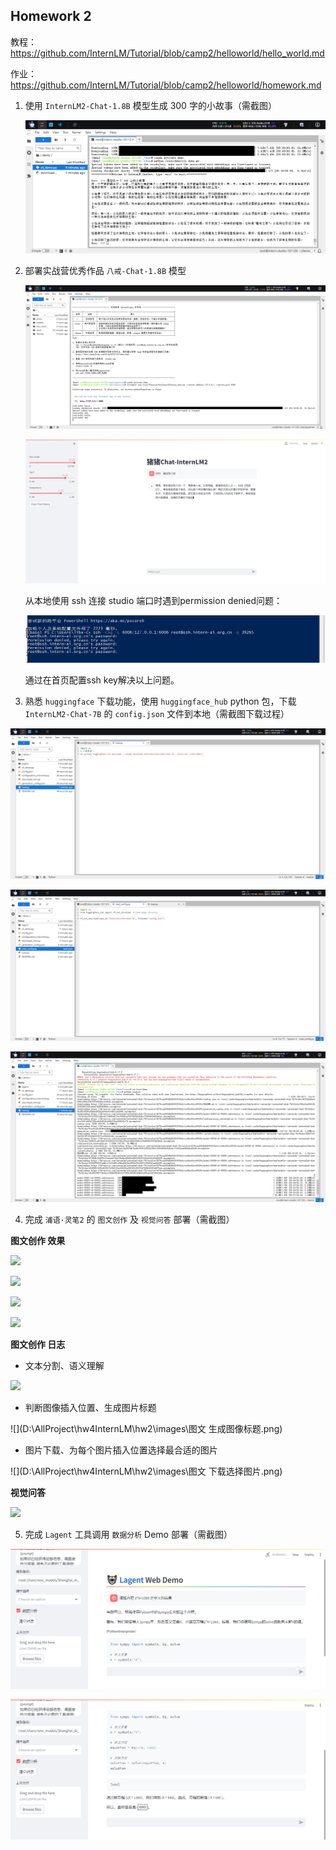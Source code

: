 ## Homework 2

教程： https://github.com/InternLM/Tutorial/blob/camp2/helloworld/hello_world.md

作业： https://github.com/InternLM/Tutorial/blob/camp2/helloworld/homework.md

1. 使用 `InternLM2-Chat-1.8B` 模型生成 300 字的小故事（需截图）

   ![](https://github.com/libingixn/hw4InternLM/blob/main/hw2/images/img1.png)

2. 部署实战营优秀作品 `八戒-Chat-1.8B` 模型

   ![](https://github.com/libingixn/hw4InternLM/blob/main/hw2/images/bajie.png)

   ![](https://github.com/libingixn/hw4InternLM/blob/main/hw2/images/%E7%8C%AA%E7%8C%AAchat.png)

   从本地使用 ssh 连接 studio 端口时遇到permission denied问题：

   ![](https://github.com/libingixn/hw4InternLM/blob/main/hw2/images/perssion%20denied.png)

   通过在首页配置ssh key解决以上问题。

3. 熟悉 `huggingface` 下载功能，使用 `huggingface_hub` python 包，下载 `InternLM2-Chat-7B` 的 `config.json` 文件到本地（需截图下载过程）

![](https://github.com/libingixn/hw4InternLM/blob/main/hw2/images/load.png)

![](https://github.com/libingixn/hw4InternLM/blob/main/hw2/images/load_config.png)

![](https://github.com/libingixn/hw4InternLM/blob/main/hw2/images/load2.png)

4. 完成 `浦语·灵笔2` 的 `图文创作` 及 `视觉问答` 部署（需截图）

**图文创作 效果**

![](D:\AllProject\hw4InternLM\hw2\images\图文写作1.png)

![](D:\AllProject\hw4InternLM\hw2\images\图文写作2.png)

![](D:\AllProject\hw4InternLM\hw2\images\图文写作3.png)

![](D:\AllProject\hw4InternLM\hw2\images\图文写作4.png)

**图文创作 日志**

- 文本分割、语义理解

![](D:\AllProject\hw4InternLM\hw2\images\图文seg.png)

- 判断图像插入位置、生成图片标题

![](D:\AllProject\hw4InternLM\hw2\images\图文 生成图像标题.png)

- 图片下载、为每个图片插入位置选择最合适的图片

![](D:\AllProject\hw4InternLM\hw2\images\图文 下载选择图片.png)

**视觉问答**

![](D:\AllProject\hw4InternLM\hw2\images\视觉问答.png)

5. 完成 `Lagent` 工具调用 `数据分析` Demo 部署（需截图）

![](https://github.com/libingixn/hw4InternLM/blob/main/hw2/images/Lagnet1.png)

![](https://github.com/libingixn/hw4InternLM/blob/main/hw2/images/Lagent2.png)
